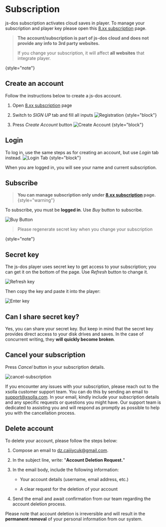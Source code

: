 # Subscription

js-dos subscription activates cloud saves in player. 
To manage your subscription and player key please open this [8.xx subscription](https://v8.js-dos.com/key/) page.

> **The account/subscription is part of js-dos cloud and does not provide any info to 3rd party websites.**
> 
> If you change your subscription, it will affect **all websites** that integrate player.
>
{style="note"}

## Create an account

Follow the instructions below to create a js-dos account.

1. Open [8.xx subscription](https://v8.js-dos.com/key/) page

2. Switch to _SIGN UP_ tab and fill all inputs
![Registration](registration.jpg)
{style="block"}

3. Press _Create Account_  button
![Create Account](create-account.jpg)
{style="block"}

## Login

To log in, use the same steps as for creating an account, but use _Login_ tab instead.
![Login Tab](login_tab.jpg)
{style="block"}

When you are logged in, you will see your name and current subscription.

## Subscribe

> **You can manage subscription only under [8.xx subscription](https://v8.js-dos.com/key/) page.**
{style="warning"}

To subscribe, you must be **logged in**. Use _Buy_ button to subscribe.

![Buy Button](buy-button.jpg)

> Please regenerate secret key when you change your subscription
>
{style="note"}

## Secret key

The js-dos player uses secret key to get access to your subscription; you can get it on the bottom of the page.
Use _Refresh_ button to change it.

![Refresh key](refresh-key.jpg)

Then copy the key and paste it into the player:

![Enter key](enter-key.jpg)


## Can I share secret key?

Yes, you can share your secret key.
But keep in mind that the secret key provides direct access to your disk drives and saves.
In the case of concurrent writing, they **will quickly become broken**.


## Cancel your subscription

Press _Cancel_ button in your subscription details.

![cancel-subscription](cancel-subscription.jpg)

If you encounter any issues with your subscription, please reach out to the xsolla customer support team. 
You can do this by sending an email to [support@xsolla.com](mailto:support@xsolla.com). 
In your email, kindly include your subscription details and any specific requests or questions you might have. 
Our support team is dedicated to assisting you and will respond as promptly as possible to help you with the cancellation process.

## Delete account

To delete your account, please follow the steps below:

1. Compose an email to [dz.caiiiycuk@gmail.com](mailto:dz.caiiiycuk@gmail.com).

2. In the subject line, write: "**Account Deletion Request.**"

3. In the email body, include the following information:

   * Your account details (username, email address, etc.)

   * A clear request for the deletion of your account

4. Send the email and await confirmation from our team regarding the account deletion process.

Please note that account deletion is irreversible and will result in the **permanent removal** of your personal information from our system.
